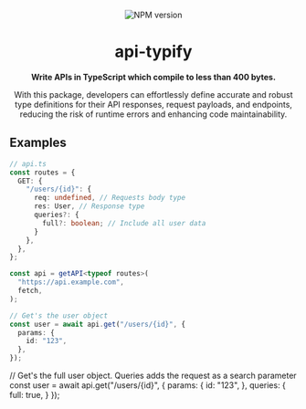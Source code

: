 <div align="center">
<br />
    <img alt="NPM version" src="https://img.shields.io/npm/v/api-typify?style=for-the-badge">

<!-- PROJECT LOGO -->
<br />
<h1 >api-typify</h1>
<p><b>Write APIs in TypeScript which compile to less than 400 bytes.</b></p>
<p>With this package, developers can effortlessly define accurate and robust type definitions for their API responses, request payloads, and endpoints, reducing the risk of runtime errors and enhancing code maintainability.</p>
</p>
</div>

## Examples

```ts
// api.ts
const routes = {
  GET: {
    "/users/{id}": {
      req: undefined, // Requests body type
      res: User, // Response type
      queries?: {
        full?: boolean; // Include all user data
      }
    },
  },
};

const api = getAPI<typeof routes>(
  "https://api.example.com",
  fetch,
);

// Get's the user object
const user = await api.get("/users/{id}", {
  params: {
    id: "123",
  },
});
```

// Get's the full user object. Queries adds the request as a search parameter
const user = await api.get("/users/{id}", {
  params: {
    id: "123",
  },
  queries: {
    full: true,
  }
});
```
